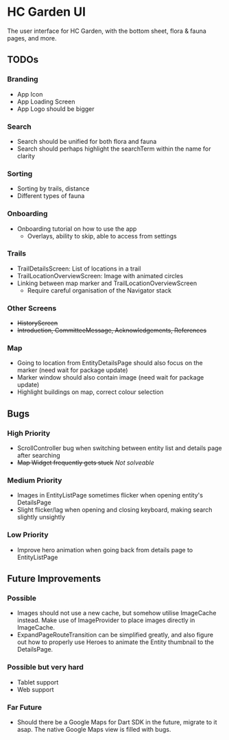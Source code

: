 # HC Garden UI

The user interface for HC Garden, with the bottom sheet, flora & fauna pages, and more.

## TODOs

### Branding
- App Icon
- App Loading Screen
- App Logo should be bigger

### Search
- Search should be unified for both flora and fauna
- Search should perhaps highlight the searchTerm within the name for clarity

### Sorting
- Sorting by trails, distance
- Different types of fauna

### Onboarding
- Onboarding tutorial on how to use the app
	- Overlays, ability to skip, able to access from settings

### Trails
- TrailDetailsScreen: List of locations in a trail
- TrailLocationOverviewScreen: Image with animated circles
- Linking between map marker and TrailLocationOverviewScreen
	- Require careful organisation of the Navigator stack

### Other Screens
- ~~HistoryScreen~~
- ~~Introduction, CommitteeMessage, Acknowledgements, References~~

### Map
- Going to location from EntityDetailsPage should also focus on the marker (need wait for package update)
- Marker window should also contain image (need wait for package update)
- Highlight buildings on map, correct colour selection

## Bugs

### High Priority

- ScrollController bug when switching between entity list and details page after searching
- ~~Map Widget frequently gets stuck~~ _Not solveable_

### Medium Priority

- Images in EntityListPage sometimes flicker when opening entity's DetailsPage
- Slight flicker/lag when opening and closing keyboard, making search slightly unsightly

### Low Priority

- Improve hero animation when going back from details page to EntityListPage

## Future Improvements

### Possible
- Images should not use a new cache, but somehow utilise ImageCache instead. Make use of ImageProvider to place images directly in ImageCache.
- ExpandPageRouteTransition can be simplified greatly, and also figure out how to properly use Heroes to animate the Entity thumbnail to the DetailsPage.

### Possible but very hard
- Tablet support
- Web support

### Far Future
- Should there be a Google Maps for Dart SDK in the future, migrate to it asap. The native Google Maps view is filled with bugs.
